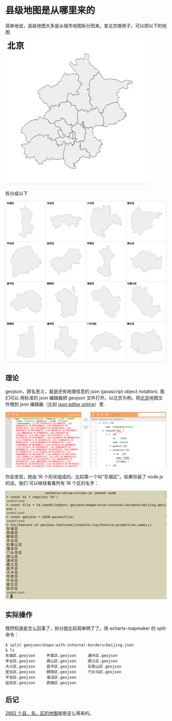 # 县级地图是从哪里来的

简单地说，县级地图大多是从城市地图拆分而来。拿北京做例子，可以把以下的地图

![beijing](../image/beijing-shape.png)

拆分成以下

![beijing](../image/beijing-districts.png)


## 理论

geojson，顾名思义，就是还有地理信息的 json (javascript object notation). 我们可以
用标准的 json 编辑器把 geojson 文件打开。以北京为例，把[北京]()地图文件拽到 json
编辑器（比如 [json editor online](https://jsoneditoronline.org)）里.

![beijing-geojson](../image/beijing-geojson.png)

你会发现，她由 16 个形状组成的。比如第一个叫“东城区”。如果你装了 node.js 的话，我们
可以继续看看所有 16 个区的名字：

![beijing-geojson-inspection](../image/beijing-node-inspection.png)

## 实际操作

既然知道是怎么回事了，拆分就比较简单明了了。用 echarts-mapmaker 的 split 命令：


```
$ split geojson/shape-with-internal-borders/beijing.json
$ ls
东城区.geojson		怀柔区.geojson		通州区.geojson
丰台区.geojson		房山区.geojson		顺义区.geojson
大兴区.geojson		昌平区.geojson		石景山区.geojson
密云区.geojson		朝阳区.geojson		门头沟区.geojson
平谷区.geojson		海淀区.geojson
延庆区.geojson		西城区.geojson
```

## 后记

[2882 个县，岛，区的地图](https://echarts-maps.github.io/echarts-china-counties-js/pages/index.html)就是这么得来的。